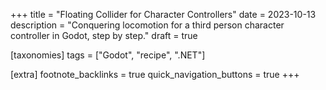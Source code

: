 +++
title = "Floating Collider for Character Controllers"
date = 2023-10-13
description = "Conquering locomotion for a third person character controller in Godot, step by step."
draft = true

[taxonomies]
tags = ["Godot", "recipe", ".NET"]

[extra]
footnote_backlinks = true
quick_navigation_buttons = true
+++